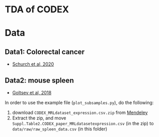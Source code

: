 # TDA of CODEX

# Data
## Data1: Colorectal cancer
* [Schurch et al, 2020](https://www.sciencedirect.com/science/article/pii/S0092867420308709)

## Data2: mouse spleen
* [Goltsev et al, 2018](https://pubmed.ncbi.nlm.nih.gov/30078711/)

In order to use the example file (`plot_subsamples.py`), do the following:  
1. download `CODEX_MRLdataset_expression.csv.zip` from [Mendeley](https://data.mendeley.com/datasets/zjnpwh8m5b/1)  
2. Extract the zip, and move `Suppl.Table2.CODEX_paper_MRLdatasetexpression.csv` (in the zip) to `data/raw/raw_spleen_data.csv` (in this folder)

